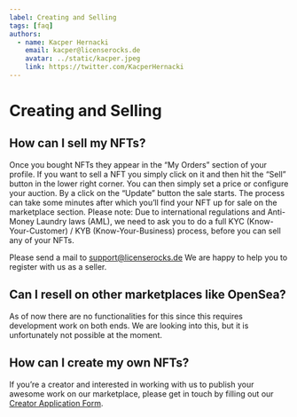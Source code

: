 ```yaml
---
label: Creating and Selling
tags: [faq]
authors:
  - name: Kacper Hernacki
    email: kacper@licenserocks.de
    avatar: ../static/kacper.jpeg
    link: https://twitter.com/KacperHernacki
---
```


# Creating and Selling

## How can I sell my NFTs?

Once you bought NFTs they appear in the “My Orders” section of your profile. If you want to sell a NFT you simply click on it and then hit the “Sell” button in the lower right corner. You can then simply set a price or configure your auction. By a click on the “Update” button the sale starts. The process can take some minutes after which you’ll find your NFT up for sale on the marketplace section.
Please note: Due to international regulations and Anti-Money Laundry laws (AML), we need to ask you to do a full KYC (Know-Your-Customer) / KYB (Know-Your-Business) process, before you can sell any of your NFTs.

Please send a mail to support@licenserocks.de
We are happy to help you to register with us as a seller.

## Can I resell on other marketplaces like OpenSea?

As of now there are no functionalities for this since this requires development work on both ends. We are looking into this, but it is unfortunately not possible at the moment.

## How can I create my own NFTs?

If you’re a creator and interested in working with us to publish your awesome work on our marketplace, please get in touch by filling out our [Creator Application Form](https://9s9gk0rzd7e.typeform.com/to/XNN7oMzz).
